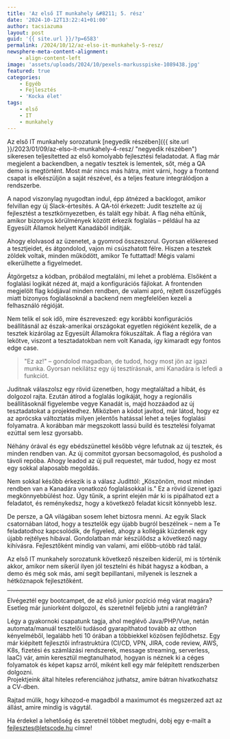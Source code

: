 ```yaml
---
title: 'Az első IT munkahely &#8211; 5. rész'
date: '2024-10-12T13:22:41+01:00'
author: tacsiazuma
layout: post
guid: '{{ site.url }}/?p=6583'
permalink: /2024/10/12/az-elso-it-munkahely-5-resz/
newsphere-meta-content-alignment:
    - align-content-left
image: 'assets/uploads/2024/10/pexels-markusspiske-1089438.jpg'
featured: true
categories:
    - Egyéb
    - Fejlesztés
    - 'Kocka élet'
tags:
    - első
    - IT
    - munkahely
---
```

Az első IT munkahely sorozatunk [negyedik részében]({{ site.url }}/2023/01/09/az-elso-it-munkahely-4-resz/ "negyedik részében") sikeresen teljesítetted az első komolyabb fejlesztési feladatodat. A flag már megjelent a backendben, a negatív tesztek is lementek, sőt, még a QA demo is megtörtént. Most már nincs más hátra, mint várni, hogy a frontend csapat is elkészüljön a saját részével, és a teljes feature integrálódjon a rendszerbe.

A napod viszonylag nyugodtan indul, épp átnézed a backlogot, amikor felvillan egy új Slack-értesítés. A QA-tól érkezett: Judit tesztelte az új fejlesztést a tesztkörnyezetben, és talált egy hibát. A flag néha eltűnik, amikor bizonyos körülmények között érkezik foglalás – például ha az Egyesült Államok helyett Kanadából indítják.

Ahogy elolvasod az üzenetet, a gyomrod összeszorul. Gyorsan előkeresed a tesztjeidet, és átgondolod, vajon mi csúszhatott félre. Hiszen a tesztek zöldek voltak, minden működött, amikor Te futtattad! Mégis valami elkerülhette a figyelmedet.

Átgörgetsz a kódban, próbálod megtalálni, mi lehet a probléma. Elsőként a foglalási logikát nézed át, majd a konfigurációs fájlokat. A frontenden megjelölt flag kódjával minden rendben, de valami apró, rejtett összefüggés miatt bizonyos foglalásoknál a backend nem megfelelően kezeli a felhasználó régióját.

Nem telik el sok idő, mire észreveszed: egy korábbi konfigurációs beállításnál az észak-amerikai országokat egyetlen régióként kezelik, de a tesztek kizárólag az Egyesült Államokra fókuszáltak. A flag a régióra van lekötve, viszont a tesztadatokban nem volt Kanada, így kimaradt egy fontos edge case.

> "Ez az!" – gondolod magadban, de tudod, hogy most jön az igazi munka. Gyorsan nekilátsz egy új tesztírásnak, ami Kanadára is lefedi a funkciót. 

Juditnak válaszolsz egy rövid üzenetben, hogy megtaláltad a hibát, és dolgozol rajta. Ezután átírod a foglalás logikáját, hogy a regionális beállításoknál figyelembe vegye Kanadát is, majd hozzáadod az új tesztadatokat a projektedhez. Miközben a kódot javítod, már látod, hogy ez az aprócska változtatás milyen jelentős hatással lehet a teljes foglalási folyamatra. A korábban már megszokott lassú build és tesztelési folyamat ezúttal sem lesz gyorsabb.

Néhány órával és egy ebédszünettel később végre lefutnak az új tesztek, és minden rendben van. Az új commitot gyorsan becsomagolod, és pusholod a távoli repóba. Ahogy leadod az új pull requestet, már tudod, hogy ez most egy sokkal alaposabb megoldás.

Nem sokkal később érkezik is a válasz Judittól: „Köszönöm, most minden rendben van a Kanadára vonatkozó foglalásokkal is.” Ez a rövid üzenet igazi megkönnyebbülést hoz. Úgy tűnik, a sprint elején már ki is pipálhatod ezt a feladatot, és reménykedsz, hogy a következő feladat kicsit könnyebb lesz.

De persze, a QA világában sosem lehet biztosra menni. Az egyik Slack csatornában látod, hogy a tesztelők egy újabb bugról beszélnek – nem a Te feladatodhoz kapcsolódik, de figyeled, ahogy a kollégák küzdenek egy újabb rejtélyes hibával. Gondolatban már készülődsz a következő nagy kihívásra. Fejlesztőként mindig van valami, ami előbb-utóbb rád talál.

Az első IT munkahely sorozatunk következő részeiben kiderül, mi is történik akkor, amikor nem sikerül ilyen jól tesztelni és hibát hagysz a kódban, a demo és még sok más, ami segít bepillantani, milyenek is lesznek a hétköznapok fejlesztőként.

- - - - - -

Elvégeztél egy bootcampet, de az első junior pozíció még várat magára? Esetleg már juniorként dolgozol, és szeretnél feljebb jutni a ranglétrán?

Légy a gyakornoki csapatunk tagja, ahol meglévő Java/PHP/Vue, netán automata/manuál tesztelői tudásod gyarapíthatod tovább az otthon kényelméből, legalább heti 10 órában a többiekkel közösen fejlődhetsz. Egy már kiépített fejlesztői infrastruktúra (CI/CD, VPN, JIRA, code review, AWS, K8s, fizetési és számlázási rendszerek, message streaming, serverless, IaaC) vár, amin keresztül megtanulhatod, hogyan is néznek ki a céges folyamatok és képet kapsz arról, miként kell egy már felépített rendszerben dolgozni.  
Projektjeink által hiteles referenciához juthatsz, amire bátran hivatkozhatsz a CV-dben.

Rajtad múlik, hogy kihozod-e magadból a maximumot és megszerzed azt az állást, amire mindig is vágytál.

Ha érdekel a lehetőség és szeretnél többet megtudni, dobj egy e-mailt a fejlesztes@letscode.hu címre!
